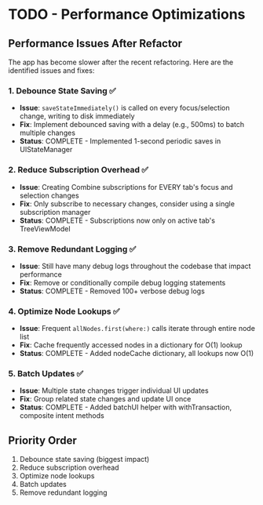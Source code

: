 # TODO - Performance Optimizations

## Performance Issues After Refactor

The app has become slower after the recent refactoring. Here are the identified issues and fixes:

### 1. Debounce State Saving ✅
- **Issue**: `saveStateImmediately()` is called on every focus/selection change, writing to disk immediately
- **Fix**: Implement debounced saving with a delay (e.g., 500ms) to batch multiple changes
- **Status**: COMPLETE - Implemented 1-second periodic saves in UIStateManager

### 2. Reduce Subscription Overhead ✅
- **Issue**: Creating Combine subscriptions for EVERY tab's focus and selection changes
- **Fix**: Only subscribe to necessary changes, consider using a single subscription manager
- **Status**: COMPLETE - Subscriptions now only on active tab's TreeViewModel

### 3. Remove Redundant Logging ✅
- **Issue**: Still have many debug logs throughout the codebase that impact performance
- **Fix**: Remove or conditionally compile debug logging statements
- **Status**: COMPLETE - Removed 100+ verbose debug logs

### 4. Optimize Node Lookups ✅
- **Issue**: Frequent `allNodes.first(where:)` calls iterate through entire node list
- **Fix**: Cache frequently accessed nodes in a dictionary for O(1) lookup
- **Status**: COMPLETE - Added nodeCache dictionary, all lookups now O(1)

### 5. Batch Updates ✅
- **Issue**: Multiple state changes trigger individual UI updates
- **Fix**: Group related state changes and update UI once
- **Status**: COMPLETE - Added batchUI helper with withTransaction, composite intent methods

## Priority Order
1. Debounce state saving (biggest impact)
2. Reduce subscription overhead
3. Optimize node lookups
4. Batch updates
5. Remove redundant logging
